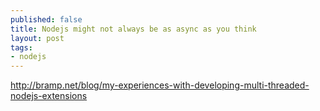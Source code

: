 ```yaml
---
published: false
title: Nodejs might not always be as async as you think
layout: post
tags:
- nodejs
---
```


http://bramp.net/blog/my-experiences-with-developing-multi-threaded-nodejs-extensions

